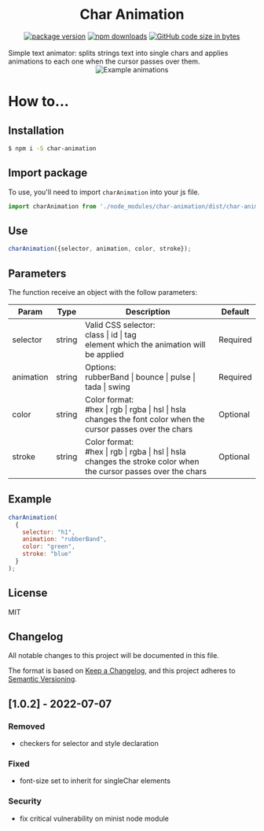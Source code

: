 <h1 align="center">Char Animation<span></h1>

<div align="center">
  <a href="https://www.npmjs.com/package/char-animation"><img alt="package version" src="https://img.shields.io/npm/v/char-animation?color=success&logo=npm&style=flat-square"></a>
<a href="https://www.npmjs.com/package/char-animation"><img alt="npm downloads" src="https://img.shields.io/npm/dt/char-animation?color=success&logo=npm&style=flat-square"></a>
<a href="https://github.com/cmarioep/char-animation"><img alt="GitHub code size in bytes" src="https://img.shields.io/github/languages/code-size/cmarioep/char-animation?color=sucess&logo=github&style=flat-square"></a>
</div>

<br>
Simple text animator: splits strings text into single chars and applies animations to each one when the cursor passes over them.
<br>

<div align="center">
<img alt="Example animations"  src="https://user-images.githubusercontent.com/53541185/126826480-d13e1f1c-cc33-49ba-b40a-548bdd45f954.gif">
</div>

# How to...

## Installation
```bash
$ npm i -S char-animation
```

## Import package
To use, you'll need to import `charAnimation`  into your js file.
```js
import charAnimation from './node_modules/char-animation/dist/char-animation.js';
```

## Use
```js
charAnimation({selector, animation, color, stroke});
```


## Parameters

The function receive an object with the follow parameters:

| Param| Type | Description | Default | 
| ------------ | ------------ | ------------ | ------------ |
| selector    | string | Valid CSS selector:<br>class \| id \| tag<br>element which the animation will be applied | Required |
| animation   | string | Options:<br>rubberBand \| bounce \| pulse \| tada \| swing | Required |
| color  | string | Color format:<br> #hex \| rgb \| rgba \| hsl \| hsla<br>changes the font color when the cursor passes over the chars                                                                     | Optional |
| stroke | string | Color format:<br> #hex \| rgb \| rgba \| hsl \| hsla<br>changes the stroke color when the cursor passes over the chars |  Optional |


##  Example
```js
charAnimation(
  {
    selector: "h1", 
    animation: "rubberBand",  
    color: "green", 
    stroke: "blue"
  }
);

```


## License
MIT


## Changelog
All notable changes to this project will be documented in this file.

The format is based on [Keep a Changelog](https://keepachangelog.com/en/1.0.0/),
and this project adheres to [Semantic Versioning](https://semver.org/spec/v2.0.0.html).

## [1.0.2] - 2022-07-07
### Removed
- checkers for selector and style declaration

### Fixed
- font-size set to inherit for singleChar elements 

### Security
- fix critical vulnerability on minist node module 